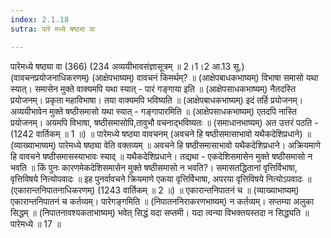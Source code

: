 ```yaml
---
index: 2.1.18
sutra: पारे मध्ये षष्ठ्या वा

---
```

 पारेमध्ये षष्ठ्या वा (366) (234 अव्ययीभावसंज्ञासूत्रम् ॥ 2।1।2 आ.13 सू.) (वावचनप्रयोजनाधिकरणम्) (आक्षेपभाष्यम्) वावचनं किमर्थम्? ॥ (आक्षेपबाधकभाष्यम्) विभाषा समासो यथा स्यात्। समासेन मुक्ते वाक्यमपि यथा स्यात् - पारं गङ्गाया इति ॥ (आक्षेपसाधकभाष्यम्) नैतदस्ति प्रयोजनम्। प्रकृता महाविभाषा। तया वाक्यमपि भविष्यति ॥ (आक्षेपबाधकभाष्यम्) इदं तर्हि प्रयोजनम्। अव्ययीभावेन मुक्ते षष्ठीसमासो यथा स्यात् - गङ्गापारमिति ॥ (आक्षेपसाधकभाष्यम्) एतदपि नास्ति प्रयोजनम्। अयमपि विभाषा, षष्ठीसमासोपि,तावुभौ वचनाद्भविष्यतः ॥ (समाधानभाष्यम्) अत उत्तरं पठति -  (1242 वार्तिकम् ॥ 1 ॥) ॥ पारेमध्ये षष्ठ्या वावचनम् (अवचने हि षष्ठीसमासाभावो यथैकदेशिप्रधाने) ॥ (व्याख्याभाष्यम्) पारेमध्ये षष्ठ्या वेति वक्तव्यम् ॥ अवचने हि षष्ठीसमासाभावो यथैकदेशिप्रधाने। अक्रियमाणे हि वावचने षष्ठीसमासस्याभावः स्याद् ॥ यथैकदेशिप्रधाने। तद्यथा - एकदेशिसमासेन मुक्ते षष्ठीसमासो न भवति ॥ किं पुनः कारणमेकदेशिसमासेन मुक्ते षष्ठीसमासो न भवति?। समासतद्धितानां वृत्तिर्विभाषा, वृत्तिविषये नित्योपवादः ॥ इह पुनर्वावचने क्रियमाणे एकया वृत्तिर्विभाषा, अपरया वृत्तिविषये नित्योऽपवादः ॥ (एकारान्तनिपातनाधिकरणम्) (1243 वार्तिकम् ॥ 2 ॥) ॥ एकारान्तनिपातनं च ॥ (व्याख्याभाष्यम्) एकारान्तनिपातनं च कर्तव्यम्। पारेगङ्गमिति ॥ (निपातननिराकरणभाष्यम्) न कर्तव्यम्। सप्तम्या अलुका सिद्धम् ॥ (निपातनावश्यकताभाष्यम्) भवेत् सिद्धं यदा सप्तमी। यदा त्वन्या विभक्तयस्तदा न सिद्ध्यति ॥ पारेमध्ये ॥ 17 ॥ 